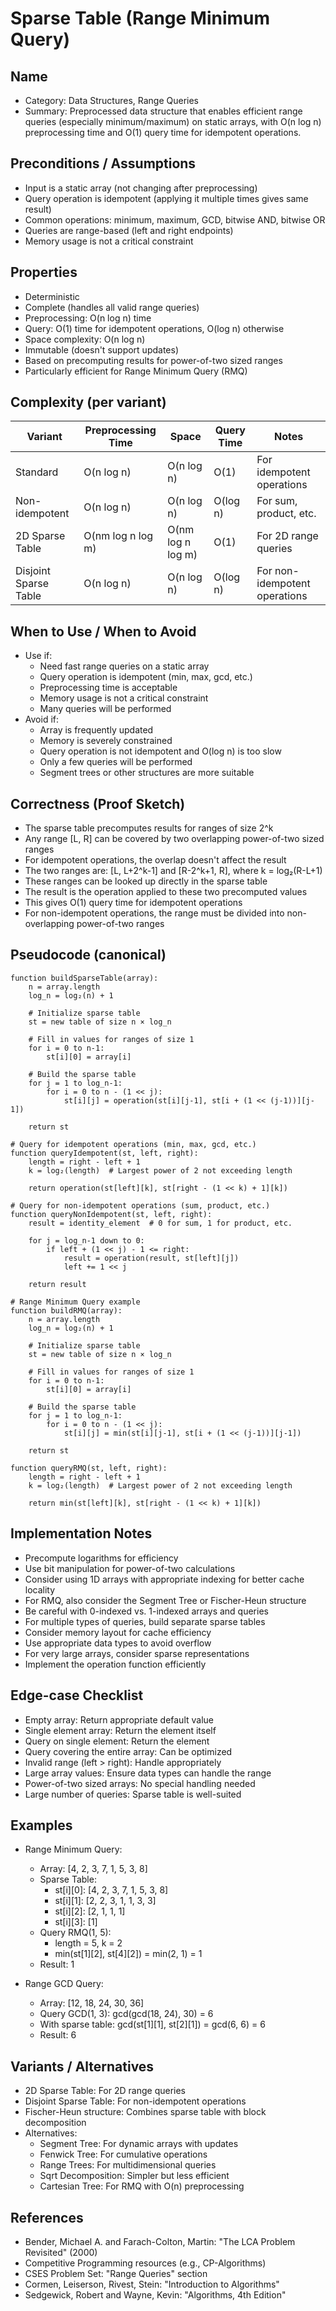 # Sparse Table (Range Minimum Query)

## Name
- Category: Data Structures, Range Queries
- Summary: Preprocessed data structure that enables efficient range queries (especially minimum/maximum) on static arrays, with O(n log n) preprocessing time and O(1) query time for idempotent operations.

## Preconditions / Assumptions
- Input is a static array (not changing after preprocessing)
- Query operation is idempotent (applying it multiple times gives same result)
- Common operations: minimum, maximum, GCD, bitwise AND, bitwise OR
- Queries are range-based (left and right endpoints)
- Memory usage is not a critical constraint

## Properties
- Deterministic
- Complete (handles all valid range queries)
- Preprocessing: O(n log n) time
- Query: O(1) time for idempotent operations, O(log n) otherwise
- Space complexity: O(n log n)
- Immutable (doesn't support updates)
- Based on precomputing results for power-of-two sized ranges
- Particularly efficient for Range Minimum Query (RMQ)

## Complexity (per variant)
| Variant | Preprocessing Time | Space | Query Time | Notes |
|---|---|---|---|---|
| Standard | O(n log n) | O(n log n) | O(1) | For idempotent operations |
| Non-idempotent | O(n log n) | O(n log n) | O(log n) | For sum, product, etc. |
| 2D Sparse Table | O(nm log n log m) | O(nm log n log m) | O(1) | For 2D range queries |
| Disjoint Sparse Table | O(n log n) | O(n log n) | O(log n) | For non-idempotent operations |

## When to Use / When to Avoid
- Use if:
  - Need fast range queries on a static array
  - Query operation is idempotent (min, max, gcd, etc.)
  - Preprocessing time is acceptable
  - Memory usage is not a critical constraint
  - Many queries will be performed
- Avoid if:
  - Array is frequently updated
  - Memory is severely constrained
  - Query operation is not idempotent and O(log n) is too slow
  - Only a few queries will be performed
  - Segment trees or other structures are more suitable

## Correctness (Proof Sketch)
- The sparse table precomputes results for ranges of size 2^k
- Any range [L, R] can be covered by two overlapping power-of-two sized ranges
- For idempotent operations, the overlap doesn't affect the result
- The two ranges are: [L, L+2^k-1] and [R-2^k+1, R], where k = log₂(R-L+1)
- These ranges can be looked up directly in the sparse table
- The result is the operation applied to these two precomputed values
- This gives O(1) query time for idempotent operations
- For non-idempotent operations, the range must be divided into non-overlapping power-of-two ranges

## Pseudocode (canonical)
```pseudo
function buildSparseTable(array):
    n = array.length
    log_n = log₂(n) + 1
    
    # Initialize sparse table
    st = new table of size n × log_n
    
    # Fill in values for ranges of size 1
    for i = 0 to n-1:
        st[i][0] = array[i]
    
    # Build the sparse table
    for j = 1 to log_n-1:
        for i = 0 to n - (1 << j):
            st[i][j] = operation(st[i][j-1], st[i + (1 << (j-1))][j-1])
    
    return st

# Query for idempotent operations (min, max, gcd, etc.)
function queryIdempotent(st, left, right):
    length = right - left + 1
    k = log₂(length)  # Largest power of 2 not exceeding length
    
    return operation(st[left][k], st[right - (1 << k) + 1][k])

# Query for non-idempotent operations (sum, product, etc.)
function queryNonIdempotent(st, left, right):
    result = identity_element  # 0 for sum, 1 for product, etc.
    
    for j = log_n-1 down to 0:
        if left + (1 << j) - 1 <= right:
            result = operation(result, st[left][j])
            left += 1 << j
    
    return result

# Range Minimum Query example
function buildRMQ(array):
    n = array.length
    log_n = log₂(n) + 1
    
    # Initialize sparse table
    st = new table of size n × log_n
    
    # Fill in values for ranges of size 1
    for i = 0 to n-1:
        st[i][0] = array[i]
    
    # Build the sparse table
    for j = 1 to log_n-1:
        for i = 0 to n - (1 << j):
            st[i][j] = min(st[i][j-1], st[i + (1 << (j-1))][j-1])
    
    return st

function queryRMQ(st, left, right):
    length = right - left + 1
    k = log₂(length)  # Largest power of 2 not exceeding length
    
    return min(st[left][k], st[right - (1 << k) + 1][k])
```

## Implementation Notes
- Precompute logarithms for efficiency
- Use bit manipulation for power-of-two calculations
- Consider using 1D arrays with appropriate indexing for better cache locality
- For RMQ, also consider the Segment Tree or Fischer-Heun structure
- Be careful with 0-indexed vs. 1-indexed arrays and queries
- For multiple types of queries, build separate sparse tables
- Consider memory layout for cache efficiency
- Use appropriate data types to avoid overflow
- For very large arrays, consider sparse representations
- Implement the operation function efficiently

## Edge-case Checklist
- Empty array: Return appropriate default value
- Single element array: Return the element itself
- Query on single element: Return the element
- Query covering the entire array: Can be optimized
- Invalid range (left > right): Handle appropriately
- Large array values: Ensure data types can handle the range
- Power-of-two sized arrays: No special handling needed
- Large number of queries: Sparse table is well-suited

## Examples
- Range Minimum Query:
  - Array: [4, 2, 3, 7, 1, 5, 3, 8]
  - Sparse Table:
    - st[i][0]: [4, 2, 3, 7, 1, 5, 3, 8]
    - st[i][1]: [2, 2, 3, 1, 1, 3, 3]
    - st[i][2]: [2, 1, 1, 1]
    - st[i][3]: [1]
  - Query RMQ(1, 5):
    - length = 5, k = 2
    - min(st[1][2], st[4][2]) = min(2, 1) = 1
  - Result: 1
  
- Range GCD Query:
  - Array: [12, 18, 24, 30, 36]
  - Query GCD(1, 3): gcd(gcd(18, 24), 30) = 6
  - With sparse table: gcd(st[1][1], st[2][1]) = gcd(6, 6) = 6
  - Result: 6

## Variants / Alternatives
- 2D Sparse Table: For 2D range queries
- Disjoint Sparse Table: For non-idempotent operations
- Fischer-Heun structure: Combines sparse table with block decomposition
- Alternatives:
  - Segment Tree: For dynamic arrays with updates
  - Fenwick Tree: For cumulative operations
  - Range Trees: For multidimensional queries
  - Sqrt Decomposition: Simpler but less efficient
  - Cartesian Tree: For RMQ with O(n) preprocessing

## References
- Bender, Michael A. and Farach-Colton, Martin: "The LCA Problem Revisited" (2000)
- Competitive Programming resources (e.g., CP-Algorithms)
- CSES Problem Set: "Range Queries" section
- Cormen, Leiserson, Rivest, Stein: "Introduction to Algorithms"
- Sedgewick, Robert and Wayne, Kevin: "Algorithms, 4th Edition"

